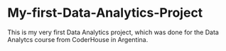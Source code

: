 # My-first-Data-Analytics-Project
This is my very first Data Analytics project, which was done for the Data Analytcs course from CoderHouse in Argentina.
